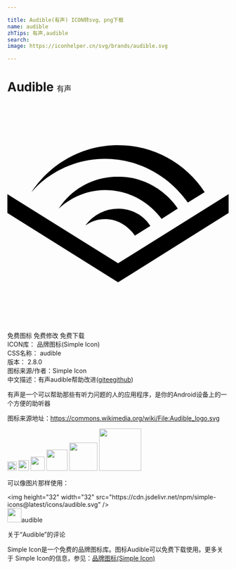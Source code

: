 ```yaml
---

title: Audible(有声) ICON转svg、png下载
name: audible
zhTips: 有声,audible
search: 
image: https://iconhelper.cn/svg/brands/audible.svg

---
```


# Audible  <small style="font-size: 60%;font-weight: 100">有声</small>

<div id="svg" class="svg-wrap">
<svg role="img" viewBox="0 0 24 24" xmlns="http://www.w3.org/2000/svg"><title>Audible icon</title><path d="M12.008 17.362L24 9.885v2.028l-11.992 7.509L0 11.912V9.886l12.008 7.477zm0-9.378c-2.709 0-5.085 1.363-6.448 3.47.111-.111.175-.175.286-.254 3.374-2.804 8.237-2.17 10.883 1.362l1.758-1.124c-1.394-2.044-3.786-3.454-6.48-3.454m0 3.47a4.392 4.392 0 0 0-3.548 1.821 3.597 3.597 0 0 1 2.139-.697c1.299 0 2.455.666 3.232 1.79l1.679-1.045c-.729-1.157-2.028-1.87-3.501-1.87M3.897 8.412c4.943-3.897 11.929-2.836 15.652 2.344l.031.032 1.822-1.125a11.214 11.214 0 0 0-9.394-5.085c-3.897 0-7.366 1.996-9.394 5.085.364-.412.824-.903 1.283-1.251"/></svg>
</div>
<detail full-name='audible'></detail>

<div class="detail-page">
<p>
<span><span class="badge-success badge">免费图标</span> <span class="badge-success badge">免费修改</span>  <span class="badge-success badge">免费下载</span> </span>
<br/>
<span>
ICON库：
<span class="badge-secondary badge">品牌图标(Simple Icon)</span> 
</span>
<br/>
<span>
CSS名称：
<span class="badge-secondary badge">audible</span> 
</span>

<br/>
<span>
版本：
<span class="badge-secondary badge">2.8.0</span> 
</span>
<br/>
<span>图标来源/作者：<span class="badge-light badge">Simple Icon</span></span> 
<br/>
<span class="zh-detail">中文描述：<span class="badge-primary badge">有声</span><span class="badge-primary badge">audible</span><span class="help-link"><span>帮助改进</span>(<a href="https://gitee.com/liuwave/icon-helper/edit/master/json/brands/audible.json" target="_blank" rel="noopener noreferrer">gitee</a><a href="https://github.com/liuwave/icon-helper/edit/master/json/brands/audible.json" target="_blank" rel="noopener noreferrer">github</a></span>)</span><br/>
</p>
</div><div class="description description alert alert-light"><p>有声是一个可以帮助那些有听力问题的人的应用程序，是你的Android设备上的一个方便的助听器</p><p>图标来源地址：<a href="https://commons.wikimedia.org/wiki/File:Audible_logo.svg" target="_blank" rel="noopener noreferrer">https://commons.wikimedia.org/wiki/File:Audible_logo.svg</a></p></div>
<div class="alert alert-dark">
<img height="21" width="21" src="https://cdn.jsdelivr.net/npm/simple-icons@latest/icons/audible.svg" />
<img height="24" width="24" src="https://cdn.jsdelivr.net/npm/simple-icons@latest/icons/audible.svg" />
<img height="32" width="32" src="https://cdn.jsdelivr.net/npm/simple-icons@latest/icons/audible.svg" />
<img height="48" width="48" src="https://cdn.jsdelivr.net/npm/simple-icons@latest/icons/audible.svg" />
<img height="64" width="64" src="https://cdn.jsdelivr.net/npm/simple-icons@latest/icons/audible.svg" />
<img height="96" width="96" src="https://cdn.jsdelivr.net/npm/simple-icons@latest/icons/audible.svg" />

</div>
<div>
  <p>可以像图片那样使用：    
  </p>
  <div class="alert alert-primary" style="font-size: 14px">
    &lt;img height="32" width="32" src="https://cdn.jsdelivr.net/npm/simple-icons@latest/icons/audible.svg" /&gt;
    <copy-btn content='<img height="32" width="32" src="https://cdn.jsdelivr.net/npm/simple-icons@latest/icons/audible.svg" />'></copy-btn>
  </div>
  <div class="alert alert-secondary">
    <img height="32" width="32" src="https://cdn.jsdelivr.net/npm/simple-icons@latest/icons/audible.svg" />audible
    <copy-btn content="audible" btn-title="复制图标名称"></copy-btn>
  </div>
</div>

<Vssue title="关于“Audible”的评论" >关于“Audible”的评论</Vssue>


<div><p>Simple Icon是一个免费的品牌图标库。图标Audible可以免费下载使用。更多关于  Simple Icon的信息，参见：<a target="_blank" href="https://iconhelper.cn/brands.html">品牌图标(Simple Icon)</a>
</p></div>
